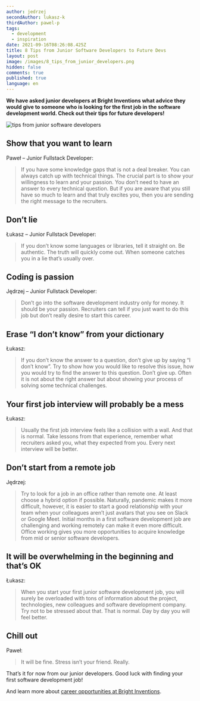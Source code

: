 ```yaml
---
author: jedrzej
secondAuthor: lukasz-k
thirdAuthor: pawel-p
tags:
  - development
  - inspiration
date: 2021-09-16T08:26:08.425Z
title: 8 Tips from Junior Software Developers to Future Devs
layout: post
image: /images/8_tips_from_junior_developers.png
hidden: false
comments: true
published: true
language: en
---
```

**We have asked junior developers at Bright Inventions what advice they would give to someone who is looking for the first job in the software development world. Check out their tips for future developers!**

![tips from junior software developers](/images/8_tips_from_junior_developers.png)

## Show that you want to learn

Paweł – Junior Fullstack Developer: 

> If you have some knowledge gaps that is not a deal breaker. You can always catch up with technical things. The crucial part is to show your willingness to learn and your passion. You don’t need to have an answer to every technical question. But if you are aware that you still have so much to learn and that truly excites you, then you are sending the right message to the recruiters.

## Don’t lie

Łukasz – Junior Fullstack Developer: 

> If you don’t know some languages or libraries, tell it straight on. Be authentic. The truth will quickly come out. When someone catches you in a lie that’s usually over. 

## Coding is passion

Jędrzej – Junior Fullstack Developer: 

> Don’t go into the software development industry only for money. It should be your passion. Recruiters can tell if you just want to do this job but don’t really desire to start this career.

## Erase “I don’t know” from your dictionary

Łukasz: 

> If you don’t know the answer to a question, don’t give up by saying “I don’t know”. Try to show how you would like to resolve this issue, how you would try to find the answer to this question. Don’t give up. Often it is not about the right answer but about showing your process of solving some technical challenges.

## Your first job interview will probably be a mess

Łukasz: 

> Usually the first job interview feels like a collision with a wall. And that is normal. Take lessons from that experience, remember what recruiters asked you, what they expected from you. Every next interview will be better.

## Don’t start from a remote job

Jędrzej: 

> Try to look for a job in an office rather than remote one. At least choose a hybrid option if possible. Naturally, pandemic makes it more difficult, however, it is easier to start a good relationship with your team when your colleagues aren’t just avatars that you see on Slack or Google Meet. Initial months in a first software development job are challenging and working remotely can make it even more difficult. Office working gives you more opportunities to acquire knowledge from mid or senior software developers.

## It will be overwhelming in the beginning and that’s OK

Łukasz: 

> When you start your first junior software development job, you will surely be overloaded with tons of information about the project, technologies, new colleagues and software development company. Try not to be stressed about that. That is normal. Day by day you will feel better.

## Chill out

Paweł: 

> It will be fine. Stress isn’t your friend. Really.

That’s it for now from our junior developers. Good luck with finding your first software development job! 

And learn more about [career opportunities at Bright Inventions](/career).
